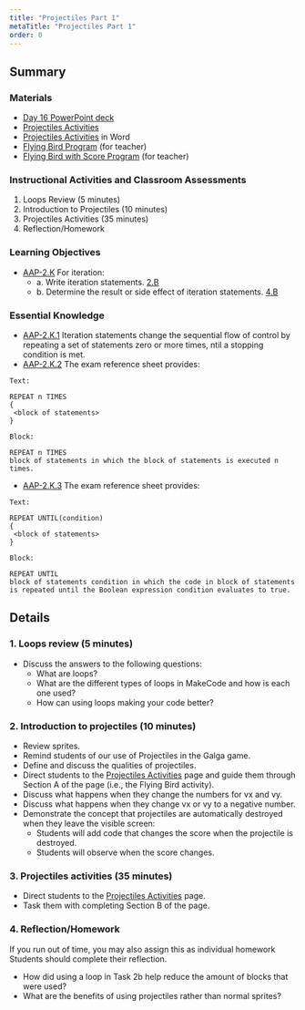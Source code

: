 ```yaml
---
title: "Projectiles Part 1"
metaTitle: "Projectiles Part 1"
order: 0
---
```


## Summary

### Materials

* [Day 16 PowerPoint deck](https://1drv.ms/w/s!AqsgsTyHBmRBkFlACJPIhnJmrzTw?e=njGJ7k)
* [Projectiles Activities](/unit-3/day-16/projectiles-activities)
* [Projectiles Activities](https://1drv.ms/w/s!AqsgsTyHBmRBkEfrma_O-9Zo3CH1?e=hPsQKA) in Word
* [Flying Bird Program](https://arcade.makecode.com/86954-34244-21437-84571) (for teacher)
* [Flying Bird with Score Program](https://arcade.makecode.com/30232-17754-55240-22877) (for teacher)

### Instructional Activities and Classroom Assessments 

1. Loops Review (5 minutes)
2. Introduction to Projectiles (10 minutes)
3. Projectiles Activities (35 minutes)
4. Reflection/Homework

### Learning Objectives 

* [AAP-2.K](https://apcentral.collegeboard.org/pdf/ap-computer-science-principles-course-and-exam-description.pdf#page=83) For iteration:
    * a. Write iteration statements. [2.B](https://apcentral.collegeboard.org/pdf/ap-computer-science-principles-course-and-exam-description.pdf#page=23)
    * b. Determine the result or side effect of iteration statements. [4.B](https://apcentral.collegeboard.org/pdf/ap-computer-science-principles-course-and-exam-description.pdf#page=23)

### Essential Knowledge 

* [AAP-2.K.1](https://apcentral.collegeboard.org/pdf/ap-computer-science-principles-course-and-exam-description.pdf#page=83) Iteration statements change the sequential flow of control by repeating a set of statements zero or more times, ntil a stopping condition is met. 
* [AAP-2.K.2](https://apcentral.collegeboard.org/pdf/ap-computer-science-principles-course-and-exam-description.pdf#page=83) The exam reference sheet provides:

```
Text:

REPEAT n TIMES
{
 <block of statements>
}

Block:

REPEAT n TIMES
block of statements in which the block of statements is executed n times.
```

* [AAP-2.K.3](https://apcentral.collegeboard.org/pdf/ap-computer-science-principles-course-and-exam-description.pdf#page=84) The exam reference sheet provides:

```
Text:

REPEAT UNTIL(condition)
{ 
 <block of statements> 
} 

Block: 

REPEAT UNTIL 
block of statements condition in which the code in block of statements is repeated until the Boolean expression condition evaluates to true.  
```

## Details

### 1. Loops review (5 minutes) 

* Discuss the answers to the following questions:
    * What are loops?
    * What are the different types of loops in MakeCode and how is each one used?
    * How can using loops making your code better?

### 2. Introduction to projectiles (10 minutes)

* Review sprites.
* Remind students of our use of Projectiles in the Galga game.
* Define and discuss the qualities of projectiles.
* Direct students to the [Projectiles Activities](/unit-3/day-16/projectiles-activities) page and guide them through Section A of the page (i.e., the Flying Bird activity).
* Discuss what happens when they change the numbers for vx and vy.
* Discuss what happens when they change vx or vy to a negative number.
* Demonstrate the concept that projectiles are automatically destroyed when they leave the visible screen:
    * Students will add code that changes the score when the projectile is destroyed.
    * Students will observe when the score changes.

### 3. Projectiles activities (35 minutes)

* Direct students to the [Projectiles Activities](/unit-3/day-16/projectiles-activities) page.
* Task them with completing Section B of the page.

### 4. Reflection/Homework

If you run out of time, you may also assign this as individual homework
Students should complete their reflection.

* How did using a loop in Task 2b help reduce the amount of blocks that were used?
* What are the benefits of using projectiles rather than normal sprites?

